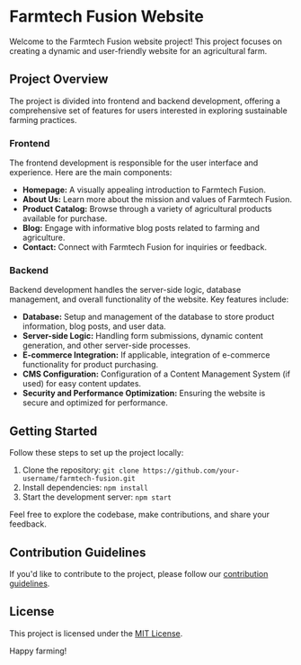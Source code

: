 # Farmtech Fusion Website

Welcome to the Farmtech Fusion website project! This project focuses on creating a dynamic and user-friendly website for an agricultural farm.

## Project Overview

The project is divided into frontend and backend development, offering a comprehensive set of features for users interested in exploring sustainable farming practices.

### Frontend

The frontend development is responsible for the user interface and experience. Here are the main components:

- **Homepage:** A visually appealing introduction to Farmtech Fusion.
- **About Us:** Learn more about the mission and values of Farmtech Fusion.
- **Product Catalog:** Browse through a variety of agricultural products available for purchase.
- **Blog:** Engage with informative blog posts related to farming and agriculture.
- **Contact:** Connect with Farmtech Fusion for inquiries or feedback.

### Backend

Backend development handles the server-side logic, database management, and overall functionality of the website. Key features include:

- **Database:** Setup and management of the database to store product information, blog posts, and user data.
- **Server-side Logic:** Handling form submissions, dynamic content generation, and other server-side processes.
- **E-commerce Integration:** If applicable, integration of e-commerce functionality for product purchasing.
- **CMS Configuration:** Configuration of a Content Management System (if used) for easy content updates.
- **Security and Performance Optimization:** Ensuring the website is secure and optimized for performance.

## Getting Started

Follow these steps to set up the project locally:

1. Clone the repository: `git clone https://github.com/your-username/farmtech-fusion.git`
2. Install dependencies: `npm install`
3. Start the development server: `npm start`

Feel free to explore the codebase, make contributions, and share your feedback.

## Contribution Guidelines

If you'd like to contribute to the project, please follow our [contribution guidelines](CONTRIBUTING.md).

## License

This project is licensed under the [MIT License](LICENSE).

Happy farming!
